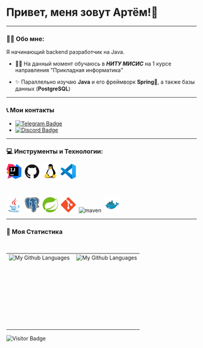 
# Привет, меня зовут Артём!👋

---

### :man_technologist: Обо мне:

Я начинающий backend разработчик на Java.

- :student: На данный момент обучаюсь в ***НИТУ МИСИС*** на 1 курсе направления "Прикладная информатика"

- :sparkles: Параллельно изучаю **Java** и его фреймворк **Spring**🍃, а также базы данных (**PostgreSQL**)

---
### 📞 Мои контакты
- [![Telegram Badge](https://img.shields.io/badge/-Telegram-blue?style=flat&logo=Telegram&logoColor=white)](https://t.me/xduck7)
- [![Discord Badge](https://img.shields.io/badge/-Discord-mediumpurple?style=flat&logo=Discord&logoColor=white)](https://discordapp.com/users/376762459500838912/)
---

### 💻 Инструменты и Технологии:

<div>
  <img src="https://github.com/JetBrains/logos/blob/master/web/intellij-idea/intellij-idea.svg" title="intelij" alt="intelij" width="40" height="40"/>&nbsp;
  <img src="https://github.com/devicons/devicon/blob/master/icons/github/github-original.svg" title="github" alt="github" width="40" height="40"/>&nbsp;
  <img src="https://github.com/devicons/devicon/blob/master/icons/linux/linux-original.svg" title="linux" alt="linux" width="40" height="40"/>&nbsp;
  <img src="https://github.com/devicons/devicon/blob/master/icons/vscode/vscode-original.svg" title="vscode" alt="vscode" width="40" height="40"/>&nbsp;
</div>
<div>
  <p> &nbsp;</p>
</div>
<div>
  <img src="https://github.com/devicons/devicon/blob/master/icons/java/java-original.svg" title="java" alt="java" width="40" height="40"/>&nbsp
  <img src="https://github.com/devicons/devicon/blob/master/icons/postgresql/postgresql-original.svg" title="postgresql" alt="postgresql" width="40" height="40"/>&nbsp
  <img src="https://github.com/devicons/devicon/blob/master/icons/spring/spring-original.svg" title="spring" alt="spring" width="40" height="40"/>&nbsp
  <img src="https://github.com/devicons/devicon/blob/master/icons/git/git-original.svg" title="git" alt="git" width="40" height="40"/>&nbsp
  <img src="https://icon.icepanel.io/Technology/svg/Apache-Maven.svg" title="maven" alt="maven" width="40" height="40"/>&nbsp
  <img src="https://github.com/devicons/devicon/blob/master/icons/docker/docker-original.svg" title="docker" alt="docker" width="40" height="40"/>&nbsp;
</div>

---

### 👀 Моя Статистика

  <table>
    <tr>
      <td>
        <img height="195px" align="left" alt="My Github Languages" src="https://github-readme-stats-sigma-five.vercel.app/api/top-langs/?username=xduck7&layout=compact&theme=dark" />&nbsp;
      </td>
      &nbsp;
      <td>
        <img height="195px" align="left" alt="My Github Languages" src="https://github-readme-stats.vercel.app/api?username=xduck7&show_icons=true&theme=dark" />
      </td>
    </tr>
  </table>

![Visitor Badge](https://visitor-badge.laobi.icu/badge?page_id=xduck7) <br />
